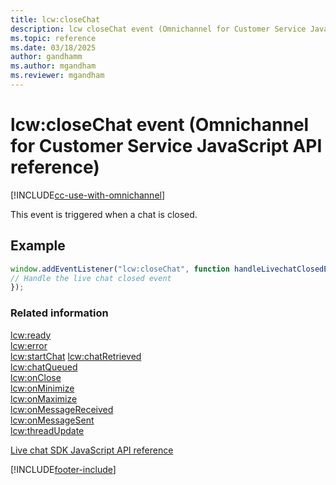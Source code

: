 ```yaml
---
title: lcw:closeChat 
description: lcw closeChat event (Omnichannel for Customer Service JavaScript API reference)
ms.topic: reference
ms.date: 03/18/2025
author: gandhamm
ms.author: mgandham
ms.reviewer: mgandham
---
```

# lcw:closeChat event (Omnichannel for Customer Service JavaScript API reference)

[!INCLUDE[cc-use-with-omnichannel](../../../../includes/cc-use-with-omnichannel.md)]

This event is triggered when a chat is closed.

## Example

```javascript
window.addEventListener("lcw:closeChat", function handleLivechatClosedEvent(){
// Handle the live chat closed event
});
```

### Related information

[lcw:ready](lcw-ready.md)  
[lcw:error](lcw-error.md)  
[lcw:startChat](lcw-startchat.md)
[lcw:chatRetrieved](lcw-chatRetrieved.md)  
[lcw:chatQueued](lcw-chatQueued.md)  
[lcw:onClose](lcw-onclose.md)  
[lcw:onMinimize](lcw-onminimize.md)  
[lcw:onMaximize](lcw-onmaximize.md)  
[lcw:onMessageReceived](lcw-onmessagereceived.md)  
[lcw:onMessageSent](lcw-onmessagesent.md)  
[lcw:threadUpdate](lcw-threadUpdate.md)   

[Live chat SDK JavaScript API reference](../../omnichannel-reference.md)


[!INCLUDE[footer-include](../../../../includes/footer-banner.md)]
